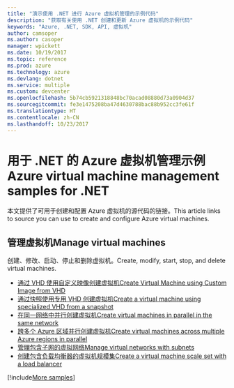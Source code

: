 ```yaml
---
title: "演示使用 .NET 进行 Azure 虚拟机管理的示例代码"
description: "获取有关使用 .NET 创建和更新 Azure 虚拟机的示例代码"
keywords: "Azure, .NET, SDK, API, 虚拟机"
author: camsoper
ms.author: casoper
manager: wpickett
ms.date: 10/19/2017
ms.topic: reference
ms.prod: azure
ms.technology: azure
ms.devlang: dotnet
ms.service: multiple
ms.custom: devcenter
ms.openlocfilehash: 5b74cb5921318848bc70acad08880d73a0904d37
ms.sourcegitcommit: fe3e1475208ba47d4630788bac88b952cc3fe61f
ms.translationtype: HT
ms.contentlocale: zh-CN
ms.lasthandoff: 10/23/2017
---
```

# <a name="azure-virtual-machine-management-samples-for-net"></a><span data-ttu-id="cb96d-104">用于 .NET 的 Azure 虚拟机管理示例</span><span class="sxs-lookup"><span data-stu-id="cb96d-104">Azure virtual machine management samples for .NET</span></span>

<span data-ttu-id="cb96d-105">本文提供了可用于创建和配置 Azure 虚拟机的源代码的链接。</span><span class="sxs-lookup"><span data-stu-id="cb96d-105">This article links to source you can use to create and configure Azure virtual machines.</span></span>

## <a name="manage-virtual-machines"></a><span data-ttu-id="cb96d-106">管理虚拟机</span><span class="sxs-lookup"><span data-stu-id="cb96d-106">Manage virtual machines</span></span>

<span data-ttu-id="cb96d-107">创建、修改、启动、停止和删除虚拟机。</span><span class="sxs-lookup"><span data-stu-id="cb96d-107">Create, modify, start, stop, and delete virtual machines.</span></span>

* [<span data-ttu-id="cb96d-108">通过 VHD 使用自定义映像创建虚拟机</span><span class="sxs-lookup"><span data-stu-id="cb96d-108">Create Virtual Machine using Custom Image from VHD</span></span>](https://github.com/Azure-Samples/managed-disk-dotnet-create-virtual-machine-using-custom-image-from-VHD)
* [<span data-ttu-id="cb96d-109">通过快照使用专用 VHD 创建虚拟机</span><span class="sxs-lookup"><span data-stu-id="cb96d-109">Create a virtual machine using specialized VHD from a snapshot</span></span>](https://github.com/Azure-Samples/managed-disk-dotnet-create-virtual-machine-using-specialized-disk-from-snapshot)
* [<span data-ttu-id="cb96d-110">在同一网络中并行创建虚拟机</span><span class="sxs-lookup"><span data-stu-id="cb96d-110">Create virtual machines in parallel in the same network</span></span>](https://github.com/Azure-Samples/compute-dotnet-manage-virtual-machines-with-network-in-parallel)
* [<span data-ttu-id="cb96d-111">跨多个 Azure 区域并行创建虚拟机</span><span class="sxs-lookup"><span data-stu-id="cb96d-111">Create virtual machines across multiple Azure regions in parallel</span></span>](https://github.com/Azure-Samples/compute-dotnet-create-virtual-machines-across-regions-in-parallel)
* [<span data-ttu-id="cb96d-112">管理包含子网的虚拟网络</span><span class="sxs-lookup"><span data-stu-id="cb96d-112">Manage virtual networks with subnets</span></span>](https://github.com/Azure-Samples/network-dotnet-manage-virtual-network)
* [<span data-ttu-id="cb96d-113">创建包含负载均衡器的虚拟机规模集</span><span class="sxs-lookup"><span data-stu-id="cb96d-113">Create a virtual machine scale set with a load balancer</span></span>](https://github.com/Azure-Samples/compute-dotnet-manage-virtual-machine-scale-sets)

[!include[More samples](includes/more-samples.md)]
